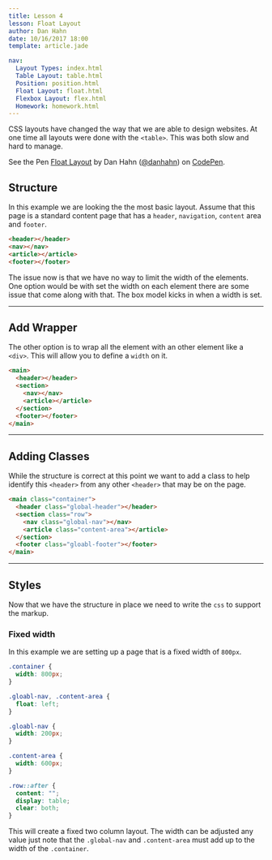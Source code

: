 ```yaml
---
title: Lesson 4
lesson: Float Layout
author: Dan Hahn
date: 10/16/2017 18:00
template: article.jade

nav:
  Layout Types: index.html
  Table Layout: table.html
  Position: position.html
  Float Layout: float.html
  Flexbox Layout: flex.html
  Homework: homework.html
---
```


CSS layouts have changed the way that we are able to design websites. At one time all layouts were done with the `<table>`. This was both slow and hard to manage.

<p data-height="588" data-theme-id="light" data-slug-hash="owGKdY" data-default-tab="result" data-user="danhahn" data-embed-version="2" data-pen-title="Float Layout" class="codepen">See the Pen <a href="https://codepen.io/danhahn/pen/owGKdY/">Float Layout</a> by Dan Hahn (<a href="https://codepen.io/danhahn">@danhahn</a>) on <a href="https://codepen.io">CodePen</a>.</p>
<script async src="https://production-assets.codepen.io/assets/embed/ei.js"></script>

## Structure

In this example we are looking the the most basic layout. Assume that this page is a standard content page that has a `header`, `navigation`, `content` area and `footer`.
```html
<header></header>
<nav></nav>
<article></article>
<footer></footer>
```
The issue now is that we have no way to limit the width of the elements. One option would be with set the width on each element there are some issue that come along with that. The box model kicks in when a width is set.

---

## Add Wrapper

The other option is to wrap all the element with an other element like a `<div>`. This will allow you to define a `width` on it.
```html
<main>
  <header></header>
  <section>
    <nav></nav>
    <article></article>  
  </section>
  <footer></footer>
</main>
```
---

## Adding Classes

While the structure is correct at this point we want to add a class to help identify this `<header>` from any other `<header>` that may be on the page.

```html
<main class="container">
  <header class="global-header"></header>
  <section class="row">
    <nav class="global-nav"></nav>
    <article class="content-area"></article>
  </section>
  <footer class="gloabl-footer"></footer>
</main>
```
---

## Styles

Now that we have the structure in place we need to write the `css` to support the markup.

### Fixed width

In this example we are setting up a page that is a fixed width of `800px`.
```css
.container {
  width: 800px;
}

.gloabl-nav, .content-area {
  float: left;
}

.gloabl-nav {
  width: 200px;
}

.content-area {
  width: 600px;
}

.row::after {
  content: "";
  display: table;
  clear: both;
}
```
This will create a fixed two column layout. The width can be adjusted any value just note that the `.global-nav` and `.content-area` must add up to the width of the `.container`.
